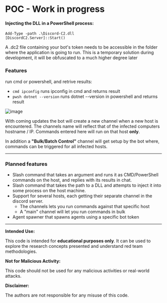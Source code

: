 # POC - Work in progress

#### Injecting the DLL in a PowerShell process:
```pwsh
Add-Type -path .\Discord-C2.dll
[DiscordC2.Server]::Start()
```

A .dc2 file containing your bot's token needs to be accessible in the folder where the application is going to run.
This is a temporary solution during development, it will be obfuscated to a much higher degree later


### Features
run cmd or powershell, and retrive results:
* `cmd ipconfig` runs ipconfig in cmd and returns result
* `pwsh dotnet --version` runs dotnet --version in powershell and returns result

![image](https://github.com/joaf123/Discord-C2/assets/56757601/13ab8281-410e-4b41-a693-c557d491fc9e)

With coming updates the bot will create a new channel when a new host is encountered. The channels name will reflect that of the infected computers hostname / IP. Commands entered here will run on that host **only**. 

In addition a **"Bulk/Batch Control"** channel will get setup by the bot where, commands can be triggered for all infected hosts.

---

### Planned features
* Slash command that takes an argument and runs it as CMD/PowerShell commands on the host, and replies with its results in chat.
* Slash command that takes the path to a DLL and attempts to inject it into some process on the host machine.
* Support for several hosts, each getting their separate channel in the discord server.
  * The channels lets you run commands against that specific host
  * A "main" channel will let you run commands in bulk
* Agent spawner that spawns agents using a specific bot token

---
 
**Intended Use:**

This code is intended for **educational purposes only**. It can be used to explore the research concepts presented and understand red team methodologies. 

**Not for Malicious Activity:**

This code should not be used for any malicious activities or real-world attacks. 

**Disclaimer:**

The authors are not responsible for any misuse of this code. 
